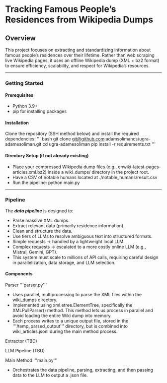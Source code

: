# Tracking Famous People’s Residences from Wikipedia Dumps
## Overview

This project focuses on extracting and standardizing information about famous people’s residences over their lifetime.
Rather than web scraping live Wikipedia pages, it uses an offline Wikipedia dump (XML + bz2 format) to ensure efficiency, scalability, and respect for Wikipedia’s resources.

---
### Getting Started
#### Prerequisites
- Python 3.9+
- pip for installing packages

#### Installation
Clone the repository (SSH method below) and install the required dependencies:
'''
bash
git clone git@github.com:adamsolimancs/ugra-adamesoliman.git
cd ugra-adamesoliman
pip install -r requirements.txt
'''

#### Directory Setup (if not already existing)
- Place your compressed Wikipedia dump files (e.g., enwiki-latest-pages-articles.xml.bz2) inside a wiki_dumps/ directory in the project root.
- Have a CSV of notable humans located at ./notable_humans/result.csv 
- Run the pipeline: python main.py

---
### Pipeline

The ***data pipeline*** is designed to:
- Parse massive XML dumps.
- Extract relevant data (primarily residence information).
- Clean and structure the data.
- Use tiers of LLMs to resolve ambiguous text into structured formats.
- Simple requests → handled by a lightweight local LLM.
- Complex requests → escalated to a more costly online LLM (e.g., Mistral, Gemini, GPT).
- This system must scale to millions of API calls, requiring careful design in parallelization, data storage, and LLM selection.


#### Components
Parser '''parser.py'''
- Uses parallel, multiprocessing to parse the XML files within the wiki_dumps directory.
- Implemented using xml.etree.ElementTree, specifically the XMLPullParser() method. This method lets us process in parallel and avoid loading the
    entire Wiki dump into memory.
- Each process writes to a unique output file, stored in the '''/temp_parsed_output''' directory, but is combined into wiki_articles.jsonl during
    the main method process.


Extractor (TBD)



LLM Pipeline (TBD)



Main Method '''main.py'''
- Orchestrates the data pipeline, parsing, extracting, and then passing data to the LLM to output a .json file.